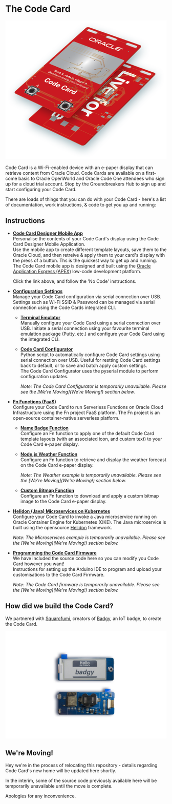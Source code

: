 # The Code Card
![](images/codecard.png)

Code Card is a Wi-Fi-enabled device with an e-paper display that can retrieve content from Oracle Cloud. Code Cards are available on a first-come basis to Oracle OpenWorld and Oracle Code One attendees who sign up for a cloud trial account. Stop by the Groundbreakers Hub to sign up and start configuring your Code Card.

There are loads of things that you can do with your Code Card - here's a list of documentation, work instructions, & code to get you up and running:

## Instructions
- **[Code Card Designer Mobile App](https://developer.oracle.com/codecard)**  
  Personalise the contents of your Code Card's display using the Code Card Designer Mobile Application.  
  Use the mobile app to create different template layouts, save them to the Oracle Cloud, and then retreive & apply them to your card's display with the press of a button. Ths is the quickest way to get up and running.  
  The Code Card mobile app is designed and built using the [Oracle Application Express (APEX)](https://apex.oracle.com/en/) low-code development platform.

  Click the link above, and follow the 'No Code' instructions.

- **[Configuration Settings](/terminal/)**  
  Manage your Code Card configuration via serial connection over USB. Settings such as Wi-Fi SSID & Password can be managed via serial connection using the Code Cards integrated CLI.

  - **[Terminal Emulator](https://github.com/cameronsenese/codecard/blob/master/terminal/README.md#alternative-via-terminal-emulator)**  
    Manually configure your Code Card using a serial connection over USB. Initiate a serial connection using your favourite terminal emulation package (Putty, etc.) and configure your Code Card using the integrated CLI.

  - **[Code Card Configurator](/codecard-configurator)**  
    Python script to automatically configure Code Card settings using serial connection over USB. Useful for restting Code Card settings back to default, or to save and batch apply custom settings.  
    The Code Card Configurator uses the pyserial module to perform configuration updates.

    *Note: The Code Card Configurator is temporarily unavailable. Please see the [We're Moving](We're Moving!) section below.*

- **[Fn Functions (FaaS)](/functions/)**  
  Configure your Code Card to run Serverless Functions on Oracle Cloud Infrastructure using the Fn project FaaS platform. The Fn project is an open-source container-native serverless platform.

  - **[Name Badge Function](/functions/)**  
  Configure an Fn function to apply one of the default Code Card template layouts (with an associated icon, and custom text) to your Code Card e-paper display.

  - **[Node.js Weather Function](https://github.com/cameronsenese/codecard/tree/master/functions/examples/weather)**  
    Configure an Fn function to retrieve and display the weather forecast on the Code Card e-paper display.

    *Note: The Weather example is temporarily unavailable. Please see the [We're Moving](We're Moving!) section below.*

  - **[Custom Bitmap Function](https://github.com/cameronsenese/codecard/tree/master/functions/examples/bitmap)**  
  Configure an Fn function to download and apply a custom bitmap image to the Code Card e-paper display.

- **[Helidon (Java) Microservices on Kubernetes](/microservices/)**  
  Configure your Code Card to invoke a Java microservice running on Oracle Container Engine for Kubernetes (OKE). The Java microservice is built using the opensource [Helidon](https://helidon.io/#/) framework.

  *Note: The Microservices example is temporarily unavailable. Please see the [We're Moving](We're Moving!) section below.*

- **[Programming the Code Card Firmware](/arduino/)**  
  We have included the source code here so you can modify you Code Card however you want!  
  Instructions for setting up the Arduino IDE to program and upload your customisations to the Code Card Firmware.

  *Note: The Code Card firmware is temporarily unavailable. Please see the [We're Moving](We're Moving!) section below.*

## How did we build the Code Card?
We partnered with [Squarofumi](http://www.sqfmi.com/), creators of [Badgy](https://www.tindie.com/products/squarofumi/badgy-iot-badge/), an IoT badge, to create the Code Card.

![](images/badgy.jpg)

## We're Moving!

Hey we're in the process of relocating this repository - details regarding Code Card's new home will be updated here shortly.

In the interim, some of the source code previously available here will be temporarily unavailable until the move is complete.

Apologies for any inconvenience.